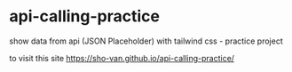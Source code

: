 # api-calling-practice
show data from api (JSON Placeholder) with tailwind css - practice project

to visit this site https://sho-van.github.io/api-calling-practice/

